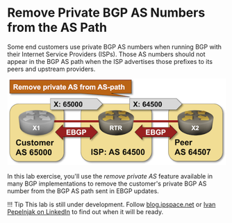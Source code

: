 # Remove Private BGP AS Numbers from the AS Path

Some end customers use private BGP AS numbers when running BGP with their Internet Service Providers (ISPs). Those AS numbers should not appear in the BGP AS path when the ISP advertises those prefixes to its peers and upstream providers.

![Lab topology](topology-removeprivate.png)

In this lab exercise, you'll use the *remove private AS* feature available in many BGP implementations to remove the customer's private BGP AS number from the BGP AS path sent in EBGP updates.

!!! Tip
    This lab is still under development. Follow [blog.ipspace.net](https://blog.ipspace.net/) or [Ivan Pepelnjak on LinkedIn](https://www.linkedin.com/in/ivanpepelnjak/) to find out when it will be ready.